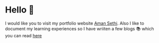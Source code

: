 # Hello 👋

I would like you to visit my portfolio website [Aman Sethi](https://amansethi.netlify.app).
Also I like to document my learning experiences so I have wriiten a few blogs 📚 which you can read [here](https://amansethi.netlify.app/blogs.html)
